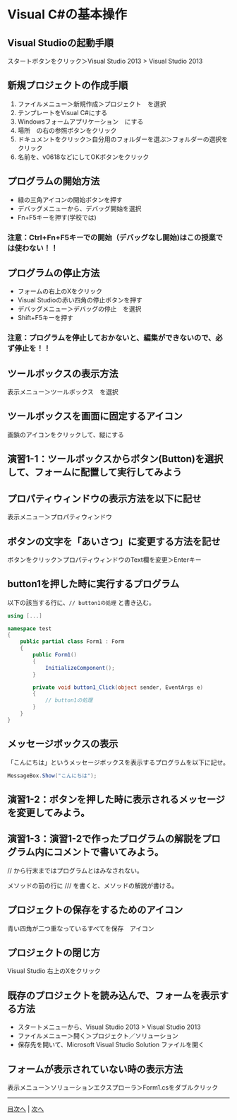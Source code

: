 # Visual C#の基本操作
## Visual Studioの起動手順
スタートボタンをクリック＞Visual Studio 2013 > Visual Studio 2013


## 新規プロジェクトの作成手順
1.	 ファイルメニュー＞新規作成＞プロジェクト　を選択
2.	 テンプレートをVisual C#にする
3.	 Windowsフォームアプリケーション　にする
4.	 場所　の右の参照ボタンをクリック
5.	 ドキュメントをクリック＞自分用のフォルダーを選ぶ＞フォルダーの選択をクリック
6.	 名前を、v0618などにしてOKボタンをクリック

## プログラムの開始方法
- 緑の三角アイコンの開始ボタンを押す
- デバッグメニューから、デバッグ開始を選択
- Fn+F5キーを押す(学校では)

### 注意：Ctrl+Fn+F5キーでの開始（デバッグなし開始)はこの授業では使わない！！

## プログラムの停止方法
- フォームの右上のXをクリック
- Visual Studioの赤い四角の停止ボタンを押す
- デバッグメニュー＞デバッグの停止　を選択
- Shift+F5キーを押す

### 注意：プログラムを停止しておかないと、編集ができないので、必ず停止を！！

## ツールボックスの表示方法
表示メニュー＞ツールボックス　を選択


## ツールボックスを画面に固定するアイコン
画鋲のアイコンをクリックして、縦にする


## 演習1-1：ツールボックスからボタン(Button)を選択して、フォームに配置して実行してみよう



## プロパティウィンドウの表示方法を以下に記せ
表示メニュー＞プロパティウィンドウ


## ボタンの文字を「あいさつ」に変更する方法を記せ

ボタンをクリック＞プロパティウィンドウのText欄を変更＞Enterキー

## button1を押した時に実行するプログラム
以下の該当する行に、`// button1の処理` と書き込む。

```cs
using [...]

namespace test
{
    public partial class Form1 : Form
    {
        public Form1()
        {
            InitializeComponent();
        }

        private void button1_Click(object sender, EventArgs e)
        {
            // button1の処理
        }
    }
}
```

## メッセージボックスの表示
「こんにちは」というメッセージボックスを表示するプログラムを以下に記せ。

```cs
MessageBox.Show("こんにちは");
```

## 演習1-2：ボタンを押した時に表示されるメッセージを変更してみよう。



## 演習1-3：演習1-2で作ったプログラムの解説をプログラム内にコメントで書いてみよう。

// から行末まではプログラムとはみなされない。

メソッドの前の行に /// を書くと、メソッドの解説が書ける。

## プロジェクトの保存をするためのアイコン

青い四角が二つ重なっているすべてを保存　アイコン

## プロジェクトの閉じ方

Visual Studio 右上のXをクリック

## 既存のプロジェクトを読み込んで、フォームを表示する方法
- スタートメニューから、Visual Studio 2013 > Visual Studio 2013
- ファイルメニュー＞開く＞プロジェクト／ソリューション
- 保存先を開いて、Microsoft Visual Studio Solution ファイルを開く

## フォームが表示されていない時の表示方法
表示メニュー＞ソリューションエクスプローラ＞Form1.csをダブルクリック

---

[目次へ](README.md#%E7%9B%AE%E6%AC%A1) | [次へ](README.md#%E3%83%97%E3%83%AD%E3%82%B0%E3%83%A9%E3%83%9F%E3%83%B3%E3%82%B0%E3%81%AE%E8%82%9D)
